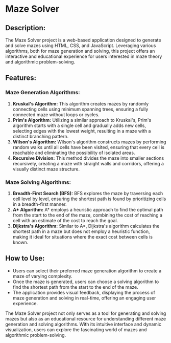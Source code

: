 # Maze Solver

## Description:
The Maze Solver project is a web-based application designed to generate and solve mazes using HTML, CSS, and JavaScript. Leveraging various algorithms, both for maze generation and solving, this project offers an interactive and educational experience for users interested in maze theory and algorithmic problem-solving.

## Features:

### Maze Generation Algorithms:
1. **Kruskal's Algorithm:** This algorithm creates mazes by randomly connecting cells using minimum spanning trees, ensuring a fully connected maze without loops or cycles.
2. **Prim's Algorithm:** Utilizing a similar approach to Kruskal's, Prim's algorithm starts with a single cell and gradually adds new cells, selecting edges with the lowest weight, resulting in a maze with a distinct branching pattern.
3. **Wilson's Algorithm:** Wilson's algorithm constructs mazes by performing random walks until all cells have been visited, ensuring that every cell is reachable and eliminating the possibility of isolated areas.
4. **Recursive Division:** This method divides the maze into smaller sections recursively, creating a maze with straight walls and corridors, offering a visually distinct maze structure.

### Maze Solving Algorithms:
1. **Breadth-First Search (BFS):** BFS explores the maze by traversing each cell level by level, ensuring the shortest path is found by prioritizing cells in a breadth-first manner.
2. **A\* Algorithm:** A* employs a heuristic approach to find the optimal path from the start to the end of the maze, combining the cost of reaching a cell with an estimate of the cost to reach the goal.
3. **Dijkstra's Algorithm:** Similar to A*, Dijkstra's algorithm calculates the shortest path in a maze but does not employ a heuristic function, making it ideal for situations where the exact cost between cells is known.

## How to Use:
- Users can select their preferred maze generation algorithm to create a maze of varying complexity.
- Once the maze is generated, users can choose a solving algorithm to find the shortest path from the start to the end of the maze.
- The application provides visual feedback, displaying the process of maze generation and solving in real-time, offering an engaging user experience.

The Maze Solver project not only serves as a tool for generating and solving mazes but also as an educational resource for understanding different maze generation and solving algorithms. With its intuitive interface and dynamic visualization, users can explore the fascinating world of mazes and algorithmic problem-solving.
